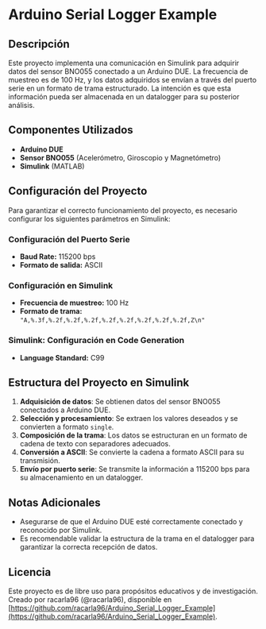 # Arduino Serial Logger Example

## Descripción
Este proyecto implementa una comunicación en Simulink para adquirir datos del sensor BNO055 conectado a un Arduino DUE. La frecuencia de muestreo es de 100 Hz, y los datos adquiridos se envían a través del puerto serie en un formato de trama estructurado. La intención es que esta información pueda ser almacenada en un datalogger para su posterior análisis.

## Componentes Utilizados
- **Arduino DUE**
- **Sensor BNO055** (Acelerómetro, Giroscopio y Magnetómetro)
- **Simulink** (MATLAB)

## Configuración del Proyecto
Para garantizar el correcto funcionamiento del proyecto, es necesario configurar los siguientes parámetros en Simulink:

### Configuración del Puerto Serie
- **Baud Rate:** 115200 bps
- **Formato de salida:** ASCII

### Configuración en Simulink
- **Frecuencia de muestreo:** 100 Hz
- **Formato de trama:** `"A,%.3f,%.2f,%.2f,%.2f,%.2f,%.2f,%.2f,%.2f,%.2f,Z\n"`

### Simulink: Configuración en Code Generation
- **Language Standard:** C99

## Estructura del Proyecto en Simulink
1. **Adquisición de datos**: Se obtienen datos del sensor BNO055 conectados a Arduino DUE.
2. **Selección y procesamiento**: Se extraen los valores deseados y se convierten a formato `single`.
3. **Composición de la trama**: Los datos se estructuran en un formato de cadena de texto con separadores adecuados.
4. **Conversión a ASCII**: Se convierte la cadena a formato ASCII para su transmisión.
5. **Envío por puerto serie**: Se transmite la información a 115200 bps para su almacenamiento en un datalogger.

## Notas Adicionales
- Asegurarse de que el Arduino DUE esté correctamente conectado y reconocido por Simulink.
- Es recomendable validar la estructura de la trama en el datalogger para garantizar la correcta recepción de datos.

## Licencia
Este proyecto es de libre uso para propósitos educativos y de investigación. Creado por racarla96 (@racarla96), disponible en [https://github.com/racarla96/Arduino_Serial_Logger_Example](https://github.com/racarla96/Arduino_Serial_Logger_Example).

